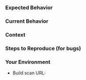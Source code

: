 <!--- Provide a brief summary of the issue in the title above -->

### Expected Behavior
<!--- If you're describing a bug, tell us what should happen -->
<!--- If you're suggesting a change/improvement, tell us how it should work -->

### Current Behavior
<!--- If describing a bug, tell us what happens instead of the expected behavior -->
<!--- If suggesting a change/improvement, explain the difference from current behavior -->

### Context
<!--- How has this issue affected you? What are you trying to accomplish? -->
<!--- Providing context helps us come up with a solution that is most useful in the real world -->

### Steps to Reproduce (for bugs)
<!--- Provide a link to a build scan, example project, or an unambiguous -->
<!--- set of steps to reproduce this bug. Include code to reproduce, if relevant -->

### Your Environment
<!--- Include as many relevant details about the environment you experienced the bug in -->
<!--- A build scan `https://scans.gradle.com/get-started?type=project` is ideal -->
 * Build scan URL: 
